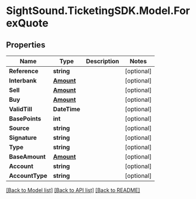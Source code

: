 # SightSound.TicketingSDK.Model.ForexQuote

## Properties

Name | Type | Description | Notes
------------ | ------------- | ------------- | -------------
**Reference** | **string** |  | [optional] 
**Interbank** | [**Amount**](Amount.md) |  | [optional] 
**Sell** | [**Amount**](Amount.md) |  | [optional] 
**Buy** | [**Amount**](Amount.md) |  | [optional] 
**ValidTill** | **DateTime** |  | [optional] 
**BasePoints** | **int** |  | [optional] 
**Source** | **string** |  | [optional] 
**Signature** | **string** |  | [optional] 
**Type** | **string** |  | [optional] 
**BaseAmount** | [**Amount**](Amount.md) |  | [optional] 
**Account** | **string** |  | [optional] 
**AccountType** | **string** |  | [optional] 

[[Back to Model list]](../README.md#documentation-for-models) [[Back to API list]](../README.md#documentation-for-api-endpoints) [[Back to README]](../README.md)

